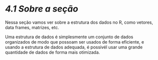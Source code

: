 <h1><b><i>4.1 Sobre a seção</i></b></h1>

<p>Nessa seção vamos ver sobre a estrutura dos dados no R, como vetores, data frames, matrizes, etc.</p>
<p>Uma estrutura de dados é simplesmente um conjunto de dados organizados de modo que possoam ser usados de forma eficiente, e usando a estrutura de dados adequada, é possivél usar uma grande quantidade de dados de forma mais otimizada.</p>